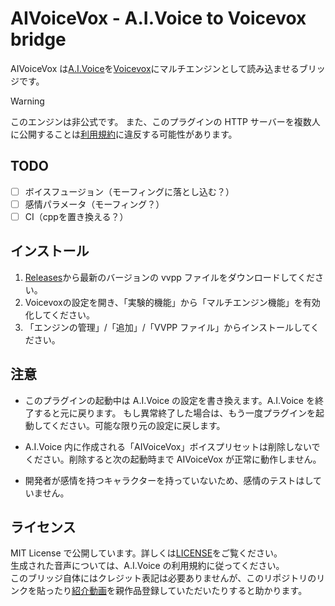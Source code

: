 # AIVoiceVox - A.I.Voice to Voicevox bridge

AIVoiceVox は[A.I.Voice](https://aivoice.jp/)を[Voicevox](https://voicevox.hiroshiba.jp/)にマルチエンジンとして読み込ませるブリッジです。

> [!WARNING]
> このエンジンは非公式です。
> また、このプラグインの HTTP サーバーを複数人に公開することは[利用規約](https://aivoice.jp/manual/editor/api.html#termsandconditions)に違反する可能性があります。

## TODO

- [ ] ボイスフュージョン（モーフィングに落とし込む？）
- [ ] 感情パラメータ（モーフィング？）
- [ ] CI（cppを置き換える？）

## インストール

1. [Releases](https://github.com/sevenc-nanashi/aivoice-vox/releases)から最新のバージョンの vvpp ファイルをダウンロードしてください。
2. Voicevoxの設定を開き、「実験的機能」から「マルチエンジン機能」を有効化してください。
3. 「エンジンの管理」/「追加」/「VVPP ファイル」からインストールしてください。

## 注意

- このプラグインの起動中は A.I.Voice の設定を書き換えます。A.I.Voice を終了すると元に戻ります。
  もし異常終了した場合は、もう一度プラグインを起動してください。可能な限り元の設定に戻します。

- A.I.Voice 内に作成される「AIVoiceVox」ボイスプリセットは削除しないでください。削除すると次の起動時まで AIVoiceVox が正常に動作しません。

- 開発者が感情を持つキャラクターを持っていないため、感情のテストはしていません。

## ライセンス

MIT License で公開しています。詳しくは[LICENSE](LICENSE)をご覧ください。  
生成された音声については、A.I.Voice の利用規約に従ってください。  
このブリッジ自体にはクレジット表記は必要ありませんが、このリポジトリのリンクを貼ったり[紹介動画](https://www.nicovideo.jp/watch/sm43073706?ref=nicoiphone_other)を親作品登録していただいたりすると助かります。
